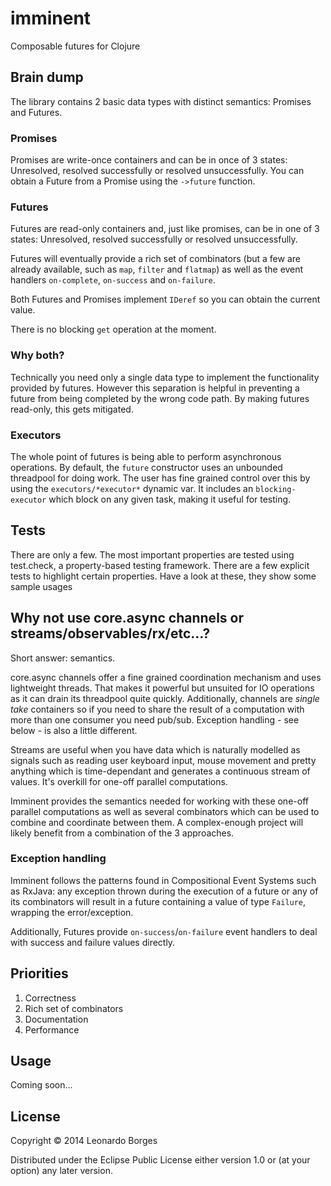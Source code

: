 # imminent

Composable futures for Clojure

## Brain dump

The library contains 2 basic data types with distinct semantics: Promises and Futures. 

### Promises

Promises are write-once containers and can be in once of 3 states: Unresolved, resolved successfully or resolved unsuccessfully. You can obtain a Future from a Promise using the `->future` function.

### Futures

Futures are read-only containers and, just like promises, can be in one of 3 states: Unresolved, resolved successfully or resolved unsuccessfully.

Futures will eventually provide a rich set of combinators (but a few are already available, such as `map`, `filter` and `flatmap`) as well as the event handlers `on-complete`, `on-success` and `on-failure`.

Both Futures and Promises implement `IDeref` so you can obtain the current value.

There is no blocking `get` operation at the moment.

### Why both?

Technically you need only a single data type to implement the functionality provided by futures. However this separation is helpful in preventing a future from being completed by the wrong code path. By making futures read-only, this gets mitigated.

### Executors

The whole point of futures is being able to perform asynchronous operations. By default, the `future` constructor uses an unbounded threadpool for doing work. The user has fine grained control over this by using the `executors/*executor*` dynamic var. It includes an `blocking-executor` which block on any given task, making it useful for testing.

## Tests

There are only a few. The most important properties are tested using test.check, a property-based testing framework. There are a few explicit tests to highlight certain properties. Have a look at these, they show some sample usages

## Why not use core.async channels or streams/observables/rx/etc...?

Short answer: semantics.

core.async channels offer a fine grained coordination mechanism and uses lightweight threads. That makes it powerful but unsuited for IO operations as it can drain its threadpool quite quickly. Additionally, channels are *single take* containers so if you need to share the result of a computation with more than one consumer you need pub/sub. Exception handling - see below - is also a little different.

Streams are useful when you have data which is naturally modelled as signals such as reading user keyboard input, mouse movement and pretty anything which is time-dependant and generates a continuous stream of values. It's overkill for one-off parallel computations.

Imminent provides the semantics needed for working with these one-off parallel computations as well as several combinators which can be used to combine and coordinate between them. A complex-enough project will likely benefit from a combination of the 3 approaches.

### Exception handling

Imminent follows the patterns found in Compositional Event Systems such as RxJava: any exception thrown during the execution of a future or any of its combinators will result in a future containing a value of type `Failure`, wrapping the error/exception.

Additionally, Futures provide `on-success`/`on-failure` event handlers to deal with success and failure values directly.

## Priorities
1. Correctness
1. Rich set of combinators
1. Documentation
1. Performance 


## Usage

Coming soon...

## License

Copyright © 2014 Leonardo Borges

Distributed under the Eclipse Public License either version 1.0 or (at
your option) any later version.
